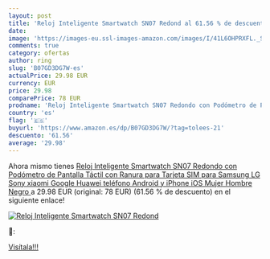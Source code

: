 ```yaml
---
layout: post
title: 'Reloj Inteligente Smartwatch SN07 Redond al 61.56 % de descuento'
date: 
image: 'https://images-eu.ssl-images-amazon.com/images/I/41L6OHPRXFL._SL200_.jpg'
comments: true
category: ofertas
author: ring
slug: 'B07GD3DG7W-es'
actualPrice: 29.98 EUR
currency: EUR
price: 29.98
comparePrice: 78 EUR
prodname: 'Reloj Inteligente Smartwatch SN07 Redondo con Podómetro de Pantalla Táctil con Ranura para Tarjeta SIM para Samsung LG Sony xiaomi Google Huawei teléfono Android y iPhone iOS Mujer Hombre  Negro '
country: 'es'
flag: '🇪🇸'
buyurl: 'https://www.amazon.es/dp/B07GD3DG7W/?tag=tolees-21'
descuento: '61.56'
average: '29.98'
---
```


Ahora mismo tienes [Reloj Inteligente Smartwatch SN07 Redondo con Podómetro de Pantalla Táctil con Ranura para Tarjeta SIM para Samsung LG Sony xiaomi Google Huawei teléfono Android y iPhone iOS Mujer Hombre  Negro ](https://www.amazon.es/dp/B07GD3DG7W/?tag=tolees-21) a 29.98 EUR (original: 78 EUR) (61.56 %  de descuento) en el siguiente enlace!

[![Reloj Inteligente Smartwatch SN07 Redond](https://images-eu.ssl-images-amazon.com/images/I/41L6OHPRXFL._SL200_.jpg)](https://www.amazon.es/dp/B07GD3DG7W/?tag=tolees-21)

🔎:


[Visítala!!!](https://www.amazon.es/dp/B07GD3DG7W/?tag=tolees-21)
